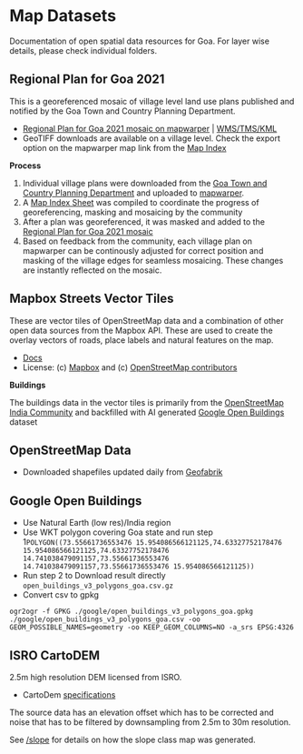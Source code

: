 # Map Datasets

Documentation of open spatial data resources for Goa. For layer wise details, please check individual folders.

## Regional Plan for Goa 2021

This is a georeferenced mosaic of village level land use plans published and notified by the Goa Town and Country Planning Department.

- [Regional Plan for Goa 2021 mosaic on mapwarper](https://mapwarper.net/layers/2054#Edit_tab) | [WMS/TMS/KML](https://mapwarper.net/layers/2054#Export_tab)
- GeoTIFF downloads are available on a village level. Check the export option on the mapwarper map link from the [Map Index](https://docs.google.com/spreadsheets/d/1F_1ntegp-tKhLfwaA4Ygv-cj1NST-fDmqeKuhfl1za8/edit?gid=347636234#gid=347636234)

**Process**

1. Individual village plans were downloaded from the [Goa Town and Country Planning Department](https://tcp.goa.gov.in/land-use-plan-regional-plan-for-goa-2021/) and uploaded to [mapwarper](https://mapwarper.net/).
2. A [Map Index Sheet](https://docs.google.com/spreadsheets/d/1F_1ntegp-tKhLfwaA4Ygv-cj1NST-fDmqeKuhfl1za8/edit?gid=347636234#gid=347636234) was compiled to coordinate the progress of georeferencing, masking and mosaicing by the community
3. After a plan was georeferenced, it was masked and added to the [Regional Plan for Goa 2021 mosaic](https://mapwarper.net/layers/2054#Edit_tab)
4. Based on feedback from the community, each village plan on mapwarper  can be continously adjusted for correct position and masking of the village edges for seamless mosaicing. These changes are instantly reflected on the mosaic.

## Mapbox Streets Vector Tiles

These are vector tiles of OpenStreetMap data and a combination of other open data sources from the Mapbox API. These are used to create the overlay vectors of roads, place labels and natural features on the map.

- [Docs](https://docs.mapbox.com/data/tilesets/reference/mapbox-streets-v8/)
- License: (c) [Mapbox](https://www.mapbox.com/about/maps#data-sources) and (c) [OpenStreetMap contributors](https://www.openstreetmap.org/copyright)

**Buildings**

The buildings data in the vector tiles is primarily from the [OpenStreetMap India Community](https://www.openstreetmap.in) and backfilled with AI generated [Google Open Buildings](https://colab.research.google.com/github/google-research/google-research/blob/master/building_detection/open_buildings_download_region_polygons.ipynb) dataset

## OpenStreetMap Data

- Downloaded shapefiles updated daily from [Geofabrik](https://download.geofabrik.de/asia/india/western-zone.html)

## Google Open Buildings

- Use Natural Earth (low res)/India region
- Use WKT polygon covering Goa state and run step 1`POLYGON((73.55661736553476 15.954086566121125,74.63327752178476 15.954086566121125,74.63327752178476 14.741038479091157,73.55661736553476 14.741038479091157,73.55661736553476 15.954086566121125))`
- Run step 2 to Download result directly `open_buildings_v3_polygons_goa.csv.gz`
- Convert csv to gpkg
```
ogr2ogr -f GPKG ./google/open_buildings_v3_polygons_goa.gpkg ./google/open_buildings_v3_polygons_goa.csv -oo GEOM_POSSIBLE_NAMES=geometry -oo KEEP_GEOM_COLUMNS=NO -a_srs EPSG:4326
```


## ISRO CartoDEM

2.5m high resolution DEM licensed from ISRO. 

- CartoDem [specifications](https://bhoonidhi.nrsc.gov.in/bhoonidhi_resources/help/sampleprods/Cartosat-1/DEM/CartoDEM-Specs.pdf)

The source data has an elevation offset which has to be corrected and noise that has to be filtered by downsampling from 2.5m to 30m resolution.

See [/slope](./slope) for details on how the slope class map was generated.

